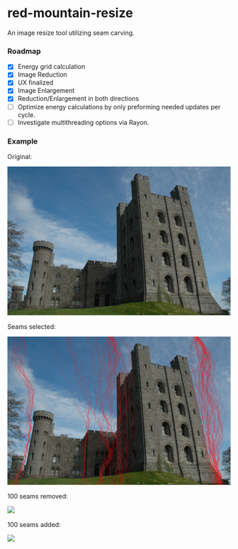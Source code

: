 # red-mountain-resize
An image resize tool utilizing seam carving.

### Roadmap
- [x] Energy grid calculation
- [x] Image Reduction
- [x] UX finalized
- [x] Image Enlargement
- [x] Reduction/Enlargement in both directions
- [ ] Optimize energy calculations by only preforming needed updates per cycle.
- [ ] Investigate multithreading options via Rayon.

### Example

Original:

<img src="images/castle.jpg" width="512">

Seams selected:

<img src="images/debug.png" width="512">

100 seams removed:

<img src="images/shrink.jpg" width="487">

100 seams added:

<img src="images/grow.jpg" width="537">
